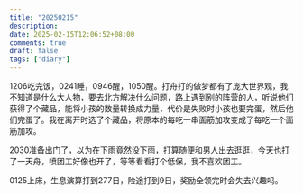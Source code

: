 ```yaml
---
title: "20250215"
description: 
date: 2025-02-15T12:06:52+08:00
comments: true
draft: false
tags: ["diary"]
---
```

1206吃完饭，0241睡，0946醒，1050醒。打舟打的做梦都有了庞大世界观，我不知道是什么大人物，要去北方解决什么问题，路上遇到别的阵营的人，听说他们获得了个藏品，能将小孩的数量转换成力量，代价是失败时小孩也要完蛋，然后他们完蛋了。我在离开时选了个藏品，将原本的每吃一串面筋加攻变成了每吃一个面筋加攻。

2030准备出门了，以为在下雨竟然没下雨，打算随便和男人出去逛逛，今天也打了一天舟，喷团工好像也开了，等等看看打个低保，我不喜欢团工。

0125上床，生息演算打到277日，险途打到9日，奖励全领完时会失去兴趣吗。